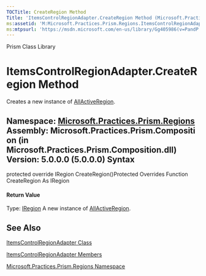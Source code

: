 ```yaml
---
TOCTitle: CreateRegion Method
Title: 'ItemsControlRegionAdapter.CreateRegion Method (Microsoft.Practices.Prism.Regions)'
ms:assetid: 'M:Microsoft.Practices.Prism.Regions.ItemsControlRegionAdapter.CreateRegion'
ms:mtpsurl: 'https://msdn.microsoft.com/en-us/library/Gg405986(v=PandP.50)'
---
```


Prism Class Library

ItemsControlRegionAdapter.CreateRegion Method
=================================================

Creates a new instance of [AllActiveRegion](https://msdn.microsoft.com/t:microsoft.practices.prism.regions.allactiveregion).

**Namespace:** [Microsoft.Practices.Prism.Regions](https://msdn.microsoft.com/n:microsoft.practices.prism.regions)
**Assembly:** Microsoft.Practices.Prism.Composition (in Microsoft.Practices.Prism.Composition.dll) Version: 5.0.0.0 (5.0.0.0)
Syntax
------

<span id="syntaxToggle"></span>protected override IRegion CreateRegion()Protected Overrides Function CreateRegion As IRegion
#### Return Value

Type: [IRegion](https://msdn.microsoft.com/t:microsoft.practices.prism.regions.iregion)
A new instance of [AllActiveRegion](https://msdn.microsoft.com/t:microsoft.practices.prism.regions.allactiveregion).

See Also
--------

<span id="seeAlsoToggle"></span>
[ItemsControlRegionAdapter Class](https://msdn.microsoft.com/t:microsoft.practices.prism.regions.itemscontrolregionadapter)

[ItemsControlRegionAdapter Members](https://msdn.microsoft.com/allmembers.t:microsoft.practices.prism.regions.itemscontrolregionadapter)

[Microsoft.Practices.Prism.Regions Namespace](https://msdn.microsoft.com/n:microsoft.practices.prism.regions)
